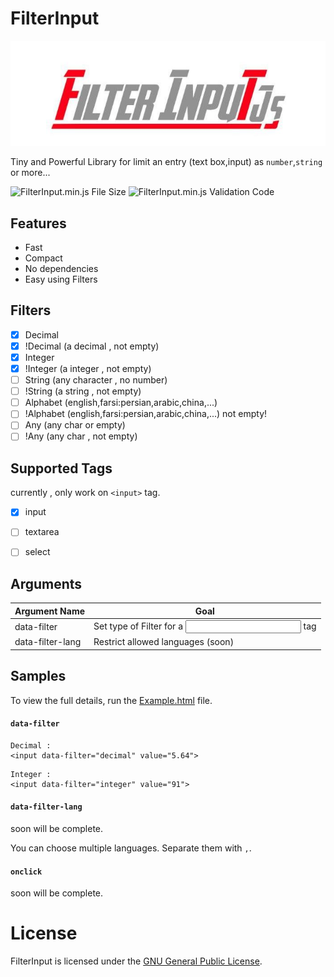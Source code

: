 # FilterInput

<p align="center">
  <img alt="FilterInput" src="https://raw.githubusercontent.com/BaseMax/FilterInputJs/master/image.jpg">
</p>

Tiny and Powerful Library for limit an entry (text box,input) as `number`,`string` or more...

![FilterInput.min.js File Size](https://img.shields.io/badge/Compressed%20Size-1.3KB-blue.svg) ![FilterInput.min.js Validation Code](https://img.shields.io/badge/Validation%20Code-Check-green.svg)


## Features 

  - Fast
  - Compact
  - No dependencies
  - Easy using Filters


## Filters

  - [x] Decimal
  - [x] !Decimal (a decimal , not empty)
  - [x] Integer
  - [x] !Integer (a integer , not empty)
  - [ ] String (any character , no number)
  - [ ] !String (a string , not empty)
  - [ ] Alphabet (english,farsi:persian,arabic,china,...)
  - [ ] !Alphabet (english,farsi:persian,arabic,china,...) not empty!
  - [ ] Any (any char or empty)
  - [ ] !Any (any char , not empty)

## Supported Tags

currently , only work on `<input>` tag.

  - [x] input
  - [ ] textarea
  - [ ] select
  


## Arguments 

| Argument Name  | Goal |
| ------------- | ------------- |
| data-filter  	| Set type of Filter for a <input> tag |
| data-filter-lang  	| Restrict allowed languages (soon) |


## Samples

To view the full details, run the [Example.html](https://github.com/BaseMax/FilterInputJs/blob/master/Example.html) file.

#### `data-filter`

```
Decimal : 
<input data-filter="decimal" value="5.64">
```

```
Integer :
<input data-filter="integer" value="91">
```

#### `data-filter-lang`

soon will be complete.

You can choose multiple languages.
Separate them with `,`.


#### `onclick`

soon will be complete.

# License

FilterInput is licensed under the [GNU General Public License](https://github.com/BaseMax/FilterInputJs/blob/master/LICENSE).
